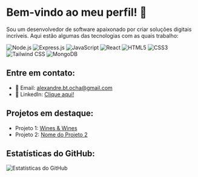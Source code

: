 # Bem-vindo ao meu perfil! 👋

Sou um desenvolvedor de software apaixonado por criar soluções digitais incríveis. Aqui estão algumas das tecnologias com as quais trabalho:

![Node.js](https://img.shields.io/badge/Node.js-Expert-green?logo=node.js)
![Express.js](https://img.shields.io/badge/Express.js-Advanced-green?logo=express)
![JavaScript](https://img.shields.io/badge/JavaScript-Advanced-yellow?logo=javascript)
![React](https://img.shields.io/badge/React-Intermediate-blue?logo=react)
![HTML5](https://img.shields.io/badge/HTML5-Intermediate-orange?logo=html5)
![CSS3](https://img.shields.io/badge/CSS3-Intermediate-blue?logo=css3)
![Tailwind CSS](https://img.shields.io/badge/Tailwind%20CSS-Intermediate-blue?logo=tailwind-css)
![MongoDB](https://img.shields.io/badge/MongoDB-Intermediate-green?logo=mongodb)

## Entre em contato:

- 📧 Email: alexandre.bt.ocha@gmail.com
- 💼 LinkedIn: [Clique aqui!](https://www.linkedin.com/in/alexandre-rocha-24485132/)

## Projetos em destaque:

- Projeto 1: [Wines & Wines](https://github.com/rochinhaDev/projeto-3)
- Projeto 2: [Nome do Projeto 2](https://github.com/seu-nome/projeto2)

## Estatísticas do GitHub:

![Estatísticas do GitHub](https://github-readme-stats.vercel.app/api?username=seu-nome&show_icons=true&theme=dark)
